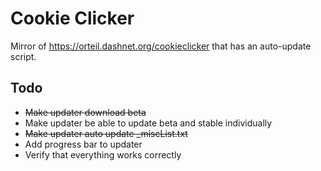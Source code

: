 # Cookie Clicker
Mirror of https://orteil.dashnet.org/cookieclicker that has an auto-update script.

## Todo

- ~~Make updater download beta~~
- Make updater be able to update beta and stable individually
- ~~Make updater auto update _miscList.txt~~
- Add progress bar to updater
- Verify that everything works correctly

